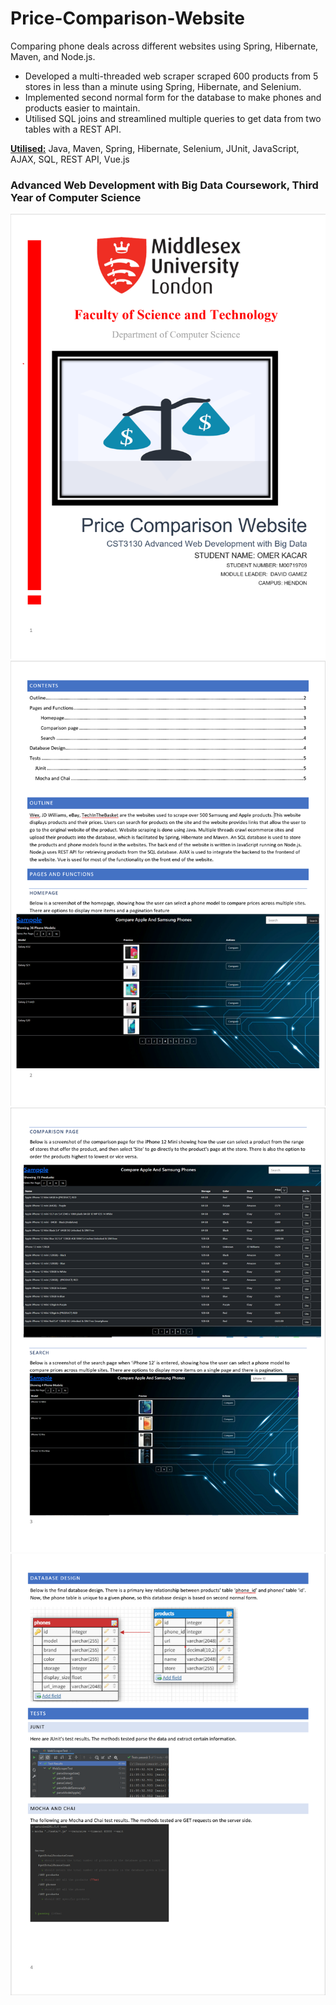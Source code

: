 # Price-Comparison-Website


Comparing phone deals across different websites using Spring, Hibernate, Maven, and Node.js.
- Developed a multi-threaded web scraper scraped 600 products from 5 stores in less than a minute using Spring, Hibernate, and Selenium.
- Implemented second normal form for the database to make phones and products easier to maintain.
- Utilised SQL joins and streamlined multiple queries to get data from two tables with a REST API. 

<u><b>Utilised:</b></u> Java, Maven, Spring, Hibernate, Selenium, JUnit, JavaScript, AJAX, SQL, REST API, Vue.js

   ### Advanced Web Development with Big Data Coursework, Third Year of Computer Science

<img src="README_Images/page1.png">
<img src="README_Images/page2.png">
<img src="README_Images/page3.png">
<img src="README_Images/page4.png">
